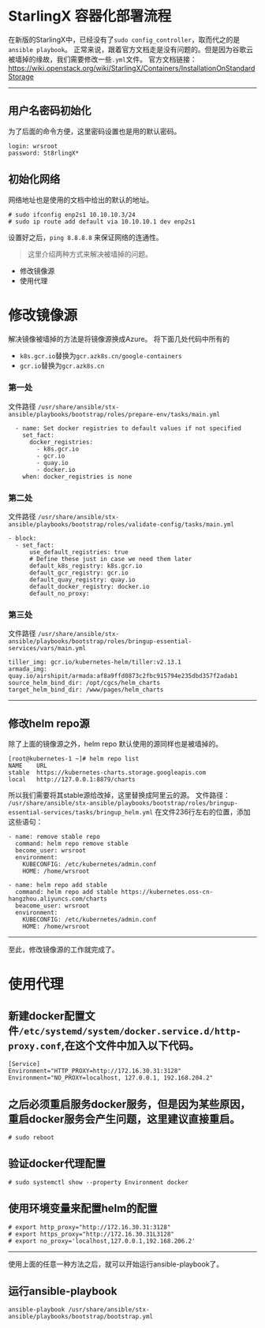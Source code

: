 # StarlingX 容器化部署流程

在新版的StarlingX中，已经没有了`sudo config_controller`，取而代之的是`ansible playbook`。
正常来说，跟着官方文档走是没有问题的。但是因为谷歌云被墙掉的缘故，我们需要修改一些`.yml`文件。
官方文档链接：
https://wiki.openstack.org/wiki/StarlingX/Containers/InstallationOnStandardStorage


---

## 用户名密码初始化
为了后面的命令方便，这里密码设置也是用的默认密码。
```
login: wrsroot
password: St8rlingX*
```

## 初始化网络
网络地址也是使用的文档中给出的默认的地址。
```
# sudo ifconfig enp2s1 10.10.10.3/24
# sudo ip route add default via 10.10.10.1 dev enp2s1
```
设置好之后，`ping 8.8.8.8` 来保证网络的连通性。


> 这里介绍两种方式来解决被墙掉的问题。
- 修改镜像源
- 使用代理
# 修改镜像源
解决镜像被墙掉的方法是将镜像源换成Azure。
将下面几处代码中所有的
- `k8s.gcr.io`替换为`gcr.azk8s.cn/google-containers`
- `gcr.io`替换为`gcr.azk8s.cn`
### 第一处
文件路径
`/usr/share/ansible/stx-ansible/playbooks/bootstrap/roles/prepare-env/tasks/main.yml`
```
  - name: Set docker registries to default values if not specified
    set_fact:
      docker_registries:
        - k8s.gcr.io
        - gcr.io
        - quay.io
        - docker.io
    when: docker_registries is none
```
### 第二处
文件路径
`/usr/share/ansible/stx-ansible/playbooks/bootstrap/roles/validate-config/tasks/main.yml`
```
- block:
  - set_fact:
      use_default_registries: true
      # Define these just in case we need them later
      default_k8s_registry: k8s.gcr.io
      default_gcr_registry: gcr.io
      default_quay_registry: quay.io
      default_docker_registry: docker.io
      default_no_proxy:
```
### 第三处
文件路径
`/usr/share/ansible/stx-ansible/playbooks/bootstrap/roles/bringup-essential-services/vars/main.yml`
```
tiller_img: gcr.io/kubernetes-helm/tiller:v2.13.1
armada_img: quay.io/airshipit/armada:af8a9ffd0873c2fbc915794e235dbd357f2adab1
source_helm_bind_dir: /opt/cgcs/helm_charts
target_helm_bind_dir: /www/pages/helm_charts
```
---
## 修改helm repo源
除了上面的镜像源之外，helm repo 默认使用的源同样也是被墙掉的。
```
[root@kubernetes-1 ~]# helm repo list
NAME    URL                                             
stable  https://kubernetes-charts.storage.googleapis.com
local   http://127.0.0.1:8879/charts 
```
所以我们需要将其stable源给改掉，这里替换成阿里云的源。
文件路径：
`/usr/share/ansible/stx-ansible/playbooks/bootstrap/roles/bringup-essential-services/tasks/bringup_helm.yml`
在文件236行左右的位置，添加这些语句：
```
- name: remove stable repo
  command: helm repo remove stable
  become_user: wrsroot
  environment:
    KUBECONFIG: /etc/kubernetes/admin.conf
    HOME: /home/wrsroot

- name: helm repo add stable
  command: helm repo add stable https://kubernetes.oss-cn-hangzhou.aliyuncs.com/charts
  beacome_user: wrsroot
  environment:
    KUBECONFIG: /etc/kubernetes/admin.conf
    HOME: /home/wrsroot
```
---
至此，修改镜像源的工作就完成了。

# 使用代理
## 新建docker配置文件`/etc/systemd/system/docker.service.d/http-proxy.conf`,在这个文件中加入以下代码。
```
[Service]
Environment="HTTP_PROXY=http://172.16.30.31:3128"
Environment="NO_PROXY=localhost, 127.0.0.1, 192.168.204.2"
```
## 之后必须重启服务docker服务，但是因为某些原因，重启docker服务会产生问题，这里建议直接重启。
```
# sudo reboot
```
## 验证docker代理配置
```
# sudo systemctl show --property Environment docker 
```

## 使用环境变量来配置helm的配置
```
# export http_proxy="http://172.16.30.31:3128"
# export https_proxy="http://172.16.30.31L3128"
# export no_proxy='localhost,127.0.0.1,192.168.206.2'
```


----
使用上面的任意一种方法之后，就可以开始运行ansible-playbook了。

## 运行ansible-playbook
```
ansible-playbook /usr/share/ansible/stx-ansible/playbooks/bootstrap/bootstrap.yml
```